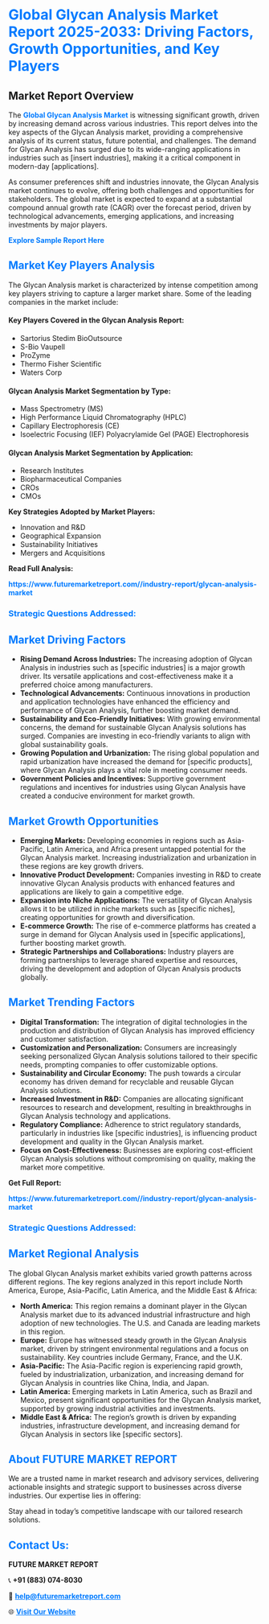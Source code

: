 <h1 style="color: #007BFF;">Global Glycan Analysis Market Report 2025-2033: Driving Factors, Growth Opportunities, and Key Players</h1>

<section id="overview">
<h2>Market Report Overview</h2>
<p>The <a href="https://www.futuremarketreport.com//industry-report/glycan-analysis-market" style="color: #007BFF; text-decoration: none;"><strong>Global Glycan Analysis Market</strong></a> is witnessing significant growth, driven by increasing demand across various industries. This report delves into the key aspects of the Glycan Analysis market, providing a comprehensive analysis of its current status, future potential, and challenges. The demand for Glycan Analysis has surged due to its wide-ranging applications in industries such as [insert industries], making it a critical component in modern-day [applications].</p>
<p>As consumer preferences shift and industries innovate, the Glycan Analysis market continues to evolve, offering both challenges and opportunities for stakeholders. The global market is expected to expand at a substantial compound annual growth rate (CAGR) over the forecast period, driven by technological advancements, emerging applications, and increasing investments by major players.</p>
</section>

<section id="overview">
<p><a href="https://www.futuremarketreport.com//request-sample/reportId=61751" style="color: #007BFF; text-decoration: none;"><strong>Explore Sample Report Here</strong></a></p>
</section>

<section id="key-players">
<h2 style="color: #007BFF;">Market Key Players Analysis</h2>
<p>The Glycan Analysis market is characterized by intense competition among key players striving to capture a larger market share. Some of the leading companies in the market include:</p>
<h4>Key Players Covered in the Glycan Analysis Report:</h4>
<ul><li>Sartorius Stedim BioOutsource</li><li>S-Bio Vaupell</li><li>ProZyme</li><li>Thermo Fisher Scientific</li><li>Waters Corp</li></ul>
<h4>Glycan Analysis Market Segmentation by Type:</h4>
<ul><li>Mass Spectrometry (MS)</li><li>High Performance Liquid Chromatography (HPLC)</li><li>Capillary Electrophoresis (CE)</li><li>Isoelectric Focusing (IEF) Polyacrylamide Gel (PAGE) Electrophoresis</li></ul>

<h4>Glycan Analysis Market Segmentation by Application:</h4>
<ul><li>Research Institutes</li><li>Biopharmaceutical Companies</li><li>CROs</li><li>CMOs</li></ul>
<p><strong>Key Strategies Adopted by Market Players:</strong></p>
<ul>
<li>Innovation and R&D</li>
<li>Geographical Expansion</li>
<li>Sustainability Initiatives</li>
<li>Mergers and Acquisitions</li>
</ul>
</section>

<section>
<p><strong>Read Full Analysis: </strong></p><a href="https://www.futuremarketreport.com//industry-report/glycan-analysis-market" style="color: #007BFF; text-decoration: none;"><strong>https://www.futuremarketreport.com//industry-report/glycan-analysis-market</strong></a>
<h3 style="color: #007BFF;">Strategic Questions Addressed:</h3>
</section>

<section id="driving-factors">
<h2 style="color: #007BFF;">Market Driving Factors</h2>
<ul>
<li><strong>Rising Demand Across Industries:</strong> The increasing adoption of Glycan Analysis in industries such as [specific industries] is a major growth driver. Its versatile applications and cost-effectiveness make it a preferred choice among manufacturers.</li>
<li><strong>Technological Advancements:</strong> Continuous innovations in production and application technologies have enhanced the efficiency and performance of Glycan Analysis, further boosting market demand.</li>
<li><strong>Sustainability and Eco-Friendly Initiatives:</strong> With growing environmental concerns, the demand for sustainable Glycan Analysis solutions has surged. Companies are investing in eco-friendly variants to align with global sustainability goals.</li>
<li><strong>Growing Population and Urbanization:</strong> The rising global population and rapid urbanization have increased the demand for [specific products], where Glycan Analysis plays a vital role in meeting consumer needs.</li>
<li><strong>Government Policies and Incentives:</strong> Supportive government regulations and incentives for industries using Glycan Analysis have created a conducive environment for market growth.</li>
</ul>
</section>

<section id="growth-opportunities">
<h2 style="color: #007BFF;">Market Growth Opportunities</h2>
<ul>
<li><strong>Emerging Markets:</strong> Developing economies in regions such as Asia-Pacific, Latin America, and Africa present untapped potential for the Glycan Analysis market. Increasing industrialization and urbanization in these regions are key growth drivers.</li>
<li><strong>Innovative Product Development:</strong> Companies investing in R&D to create innovative Glycan Analysis products with enhanced features and applications are likely to gain a competitive edge.</li>
<li><strong>Expansion into Niche Applications:</strong> The versatility of Glycan Analysis allows it to be utilized in niche markets such as [specific niches], creating opportunities for growth and diversification.</li>
<li><strong>E-commerce Growth:</strong> The rise of e-commerce platforms has created a surge in demand for Glycan Analysis used in [specific applications], further boosting market growth.</li>
<li><strong>Strategic Partnerships and Collaborations:</strong> Industry players are forming partnerships to leverage shared expertise and resources, driving the development and adoption of Glycan Analysis products globally.</li>
</ul>
</section>

<section id="trending-factors">
<h2 style="color: #007BFF;">Market Trending Factors</h2>
<ul>
<li><strong>Digital Transformation:</strong> The integration of digital technologies in the production and distribution of Glycan Analysis has improved efficiency and customer satisfaction.</li>
<li><strong>Customization and Personalization:</strong> Consumers are increasingly seeking personalized Glycan Analysis solutions tailored to their specific needs, prompting companies to offer customizable options.</li>
<li><strong>Sustainability and Circular Economy:</strong> The push towards a circular economy has driven demand for recyclable and reusable Glycan Analysis solutions.</li>
<li><strong>Increased Investment in R&D:</strong> Companies are allocating significant resources to research and development, resulting in breakthroughs in Glycan Analysis technology and applications.</li>
<li><strong>Regulatory Compliance:</strong> Adherence to strict regulatory standards, particularly in industries like [specific industries], is influencing product development and quality in the Glycan Analysis market.</li>
<li><strong>Focus on Cost-Effectiveness:</strong> Businesses are exploring cost-efficient Glycan Analysis solutions without compromising on quality, making the market more competitive.</li>
</ul>
</section>

<section>
<p><strong>Get Full Report: </strong></p><a href="https://www.futuremarketreport.com//industry-report/glycan-analysis-market" style="color: #007BFF; text-decoration: none;"><strong>https://www.futuremarketreport.com//industry-report/glycan-analysis-market</strong></a>
<h3 style="color: #007BFF;">Strategic Questions Addressed:</h3>
</section>


<section id="regional-analysis">
<h2 style="color: #007BFF;">Market Regional Analysis</h2>
<p>The global Glycan Analysis market exhibits varied growth patterns across different regions. The key regions analyzed in this report include North America, Europe, Asia-Pacific, Latin America, and the Middle East & Africa:</p>
<ul>
<li><strong>North America:</strong> This region remains a dominant player in the Glycan Analysis market due to its advanced industrial infrastructure and high adoption of new technologies. The U.S. and Canada are leading markets in this region.</li>
<li><strong>Europe:</strong> Europe has witnessed steady growth in the Glycan Analysis market, driven by stringent environmental regulations and a focus on sustainability. Key countries include Germany, France, and the U.K.</li>
<li><strong>Asia-Pacific:</strong> The Asia-Pacific region is experiencing rapid growth, fueled by industrialization, urbanization, and increasing demand for Glycan Analysis in countries like China, India, and Japan.</li>
<li><strong>Latin America:</strong> Emerging markets in Latin America, such as Brazil and Mexico, present significant opportunities for the Glycan Analysis market, supported by growing industrial activities and investments.</li>
<li><strong>Middle East & Africa:</strong> The region’s growth is driven by expanding industries, infrastructure development, and increasing demand for Glycan Analysis in sectors like [specific sectors].</li>
</ul>
</section>

<footer>
<h2 style="color: #007BFF;">About FUTURE MARKET REPORT</h2>
<p>We are a trusted name in market research and advisory services, delivering actionable insights and strategic support to businesses across diverse industries. Our expertise lies in offering:</p>

<p>Stay ahead in today’s competitive landscape with our tailored research solutions.</p>

<h2 style="color: #007BFF;">Contact Us:</h2>
<p><strong>FUTURE MARKET REPORT</strong></p>
<p>📞 <strong>+91 (883) 074-8030</strong></p>
<p>📧 <strong><a href="mailto:help@futuremarketreport.com" style="color: #007BFF;">help@futuremarketreport.com</a></strong></p>
<p>🌐 <strong><a href="https://www.futuremarketreport.com/" style="color: #007BFF;">Visit Our Website</a></strong></p>
</footer>